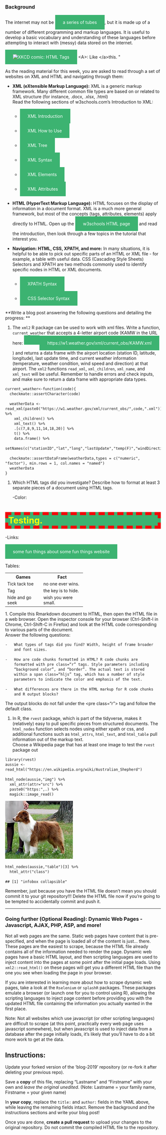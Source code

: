 ### Background

The internet may not be [a series of
tubes](https://en.wikipedia.org/wiki/Series_of_tubes), but it is made up
of a number of different programming and markup languages. It is useful
to develop a basic vocabulary and understanding of these languages
before attempting to interact with (messy) data stored on the internet.

<a href="https://www.xkcd.com/1144/"><img src="https://imgs.xkcd.com/comics/tags.png" alt="XKCD comic: HTML Tags" /></a>
&lt;A&gt;: Like &lt;/a&gt;this.&nbsp;"

As the reading material for this week, you are asked to read through a
set of websites on XML and HTML and navigating through them:

-   **XML (eXtensible Markup Language):** XML is a generic markup
    framework. Many different common file types are based on or related
    to XML structure (for instance, .docx, .xlsx, .html) <bR> Read the
    following sections of w3schools.com’s Introduction to XML:

    -   [XML Introduction](https://www.w3schools.com/xml/xml_whatis.asp)
    -   [XML How to Use](https://www.w3schools.com/xml/xml_usedfor.asp)
    -   [XML Tree](https://www.w3schools.com/xml/xml_tree.asp)
    -   [XML Syntax](https://www.w3schools.com/xml/xml_syntax.asp)
    -   [XML Elements](https://www.w3schools.com/xml/xml_elements.asp)
    -   [XML
        Attributes](https://www.w3schools.com/xml/xml_attributes.asp)

-   **HTML (HyperText Markup Language):** HTML focuses on the display of
    information in a document format. XML is a much more general
    framework, but most of the concepts (tags, attributes, elements)
    apply directly to HTML. Open up the [w3schools HTML
    page](https://www.w3schools.com/html/default.asp) and read the
    introduction, then look through a few topics in the tutorial that
    interest you.

-   **Navigation: HTML, CSS, XPATH, and more:** In many situations, it
    is helpful to be able to pick out specific parts of an HTML or XML
    file - for example, a table with useful data. CSS (Cascading Style
    Sheets) Selectors and XPATH are two methods commonly used to
    identify specific nodes in HTML or XML documents.

    -   [XPATH Syntax](https://www.w3schools.com/xml/xpath_syntax.asp)
    -   [CSS Selector
        Syntax](https://www.w3schools.com/cssref/css_selectors.asp)

**Write a blog post answering the following questions and detailing the
progress: **

1.  The `xml2` R package can be used to work with xml files. Write a
    function, `current_weather` that accepts a 4-letter airport code
    (KAMW in the URL here:
    <a href="https://w1.weather.gov/xml/current_obs/KAMW.xml" class="uri">https://w1.weather.gov/xml/current_obs/KAMW.xml</a>)
    and returns a data frame with the airport location (station ID,
    latitude, longitude), last update time, and current weather
    information (temperature, weather condition, wind speed and
    direction) at that airport. The `xml2` functions `read_xml`,
    `xml_children`, `xml_name`, and `xml_text` will be useful. Remember
    to handle errors and check inputs, and make sure to return a data
    frame with appropriate data types.

<!-- -->

    current_weather<-function(code){
      checkmate::assertCharacter(code)
      
      weatherData <- read_xml(paste0("https://w1.weather.gov/xml/current_obs/",code,".xml")) %>%
        xml_children() %>%
        xml_text() %>%
        .[c(7,8,9,11,14,18,20)] %>%
        t() %>%
        data.frame() %>%
        setNames(c("stationID","lat","long","lastUpdate","temp(F)","windDirection","windSpeed(MPH)"))
      
      checkmate::assertDataFrame(weatherData,types = c("numeric", "factor"), min.rows = 1, col.names = "named")
      weatherData
    }

1.  Which HTML tags did you investigate? Describe how to format at least
    3 separate pieces of a document using HTML tags.

    -Color:

<!--html_preserve-->
<h1 style="background-color:rgb(60, 179, 113);color:Yellow;border:10px dashed #F10909">
Testing.
</h1>
<!--/html_preserve-->
    -Links:

<!--html_preserve-->
<style>
a:link, a:visited {
  background-color: rgb(60, 179, 113);
  color: white;
  padding: 15px 25px;
  text-align: center;
  text-decoration: none;
  display: inline-block;
}

a:hover, a:active {
  background-color: #F10909;
}
</style>
<a href="https://findtheinvisiblecow.com/" target="_blank">some fun
things about some fun things website</a> <!--/html_preserve-->

Tables:

<!--html_preserve-->
<table style="width:50%">
<tr>
<th>
Games
</th>
<th>
Fact
</th>
</tr>
<tr>
<td>
Tick tack toe
</td>
<td>
no one ever wins.
</td>
</tr>
<tr>
<td>
Tag
</td>
<td>
the key is to hide.
</td>
</tr>
<tr>
<td>
hide and go seek
</td>
<td>
wish you were small.
</td>
</tr>
</table>
<!--/html_preserve-->
1.  Compile this Rmarkdown document to HTML, then open the HTML file in
    a web browser. Open the inspector console for your browser
    (Ctrl-Shift-I in Chrome, Ctrl-Shift-C in Firefox) and look at the
    HTML code corresponding to various parts of the document. <br>
    Answer the following questions:

    -   What types of tags did you find? Width, height of frame broader
        and font sizes.

    -   How are code chunks formatted in HTML? R code chunks are
        formatted with pre class=“r” tags. Style parameters including
        “background color”, and “border”. The actual text is stored
        within a span class=“hljs” tag, which has a number of style
        parameters to indicate the color and emphasis of the text.

    -   What differences are there in the HTML markup for R code chunks
        and R output blocks?

The output blocks do not fall under the &lt;pre class=“r”&gt; tag and
follow the default class.

1.  In R, the `rvest` package, which is part of the tidyverse, makes it
    (relatively) easy to pull specific pieces from structured documents.
    The `html_nodes` function selects nodes using either xpath or css,
    and additional functions such as `html_attrs`, `html_text`, and
    `html_table` pull information out of the markup text.<br> Choose a
    Wikipedia page that has at least one image to test the `rvest`
    package out

<!-- -->

    library(rvest)
    aussie <- read_html("https://en.wikipedia.org/wiki/Australian_Shepherd")

    html_node(aussie,"img") %>% 
      xml_attr(attr="src") %>%
      paste0("https:",.) %>%
      magick::image_read()

<img src="../figure/09/BlaggEryn/unnamed-chunk-2-1.png" width="219" />

    html_nodes(aussie,"table")[3] %>%
      html_attr("class")

    ## [1] "infobox collapsible"

Remember, just because you have the HTML file doesn’t mean you should
commit it to your git repository!!! Delete the HTML file now if you’re
going to be tempted to accidentally commit and push it.

------------------------------------------------------------------------

### Going further (Optional Reading): Dynamic Web Pages - Javascript, AJAX, PHP, ASP, and more!

Not all web pages are the same. Static web pages have content that is
pre-specified, and when the page is loaded all of the content is just…
there. These pages are the easiest to scrape, because the HTML file
already contains all of the information needed to render the page.
Dynamic web pages have a basic HTML layout, and then scripting languages
are used to inject content into the pages at some point after the
initial page loads. Using `xml2::read_html()` on these pages will get
you a different HTML file than the one you see when loading the page in
your browser.

If you are interested in learning more about how to scrape dynamic web
pages, take a look at the `Rselenium` or `splashR` packages. These
packages emulate a browser (or launch one for you to control using R),
allowing the scripting languages to inject page content before providing
you with the updated HTML file containing the information you actually
wanted in the first place.

Note: Not all websites which use javascript (or other scripting
languages) are difficult to scrape (at this point, practically every web
page uses javascript somewhere), but when javascript is used to inject
data from a database after the page initially loads, it’s likely that
you’ll have to do a bit more work to get at the data.

Instructions:
-------------

Update your forked version of the ‘blog-2019’ repository (or re-fork it
after deleting your previous repo).

Save a **copy** of this file, replacing “Lastname” and “Firstname” with
your own and *leave the original unedited*. (Note: Lastname = your
family name, Firstname = your given name)

In **your copy**, replace the `title:` and `author:` fields in the YAML
above, while leaving the remaining fields intact. Remove the background
and the instructions sections and write your blog post!

Once you are done, **create a pull request** to upload your changes to
the original repository. Do not commit the compiled HTML file to the
repository.
